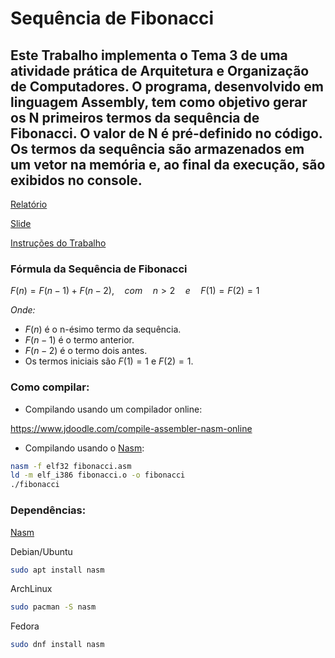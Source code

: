 
# Sequência de Fibonacci

## Este Trabalho implementa o Tema 3 de uma atividade prática de Arquitetura e Organização de Computadores. O programa, desenvolvido em linguagem Assembly, tem como objetivo gerar os N primeiros termos da sequência de Fibonacci. O valor de N é pré-definido no código. Os termos da sequência são armazenados em um vetor na memória e, ao final da execução, são exibidos no console.


[Relatório](/assets/Relatório%20Atividade%20Prática%203ª%20Unidade-%20Sequência%20de%20Fibonacci.pdf)

[Slide](/assets/Slide%20Sequência%20de%20Fiboancci%20-%20Assembly.pdf)

[Instruções do Trabalho](/assets/Trabalho_Final_Arquitetura.pdf)


### Fórmula da Sequência de Fibonacci

$F(n) = F(n-1) + F(n-2) , \quad com\quad n>2\quad e\quad F(1)=F(2)=1$

*Onde:*
* $F(n)$ é o n-ésimo termo da sequência.
* $F(n-1)$ é o termo anterior.
* $F(n-2)$ é o termo dois antes.
* Os termos iniciais são $F(1) = 1$ e $F(2) = 1$.


### Como compilar: 

* Compilando usando um compilador online:

https://www.jdoodle.com/compile-assembler-nasm-online


* Compilando usando o [Nasm](https://www.nasm.us/):
```bash
nasm -f elf32 fibonacci.asm
ld -m elf_i386 fibonacci.o -o fibonacci
./fibonacci
```

### Dependências: 

[Nasm](https://www.nasm.us/)

Debian/Ubuntu
```bash
sudo apt install nasm
```

ArchLinux
```bash
sudo pacman -S nasm
```
Fedora
```bash
sudo dnf install nasm
```
